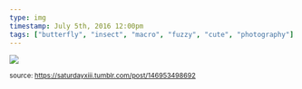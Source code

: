 ```yaml
---
type: img
timestamp: July 5th, 2016 12:00pm
tags: ["butterfly", "insect", "macro", "fuzzy", "cute", "photography"]
---
```

<img src="https://saturdayxiii.github.io/media/146953498692.gif"/>
                                                                                
                
                
                
                
                                
<small>source: https://saturdayxiii.tumblr.com/post/146953498692</small>